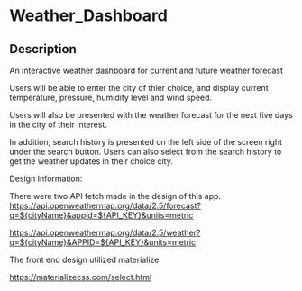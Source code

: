 # Weather_Dashboard

## Description
An interactive weather dashboard for current and future weather forecast

Users will be able to enter the city of thier choice, and display current temperature, pressure, humidity level and wind speed. 


Users will also be presented with the weather forecast for the next five days in the city of their interest.

In addition, search history is presented on the left side of the screen right under the search button. Users can also select from the search history to get the weather updates in their choice city. 

Design Information:

There were two API fetch made in the design of this app. 
https://api.openweathermap.org/data/2.5/forecast?q=${cityName}&appid=${API_KEY}&units=metric 

https://api.openweathermap.org/data/2.5/weather?q=${cityName}&APPID=${API_KEY}&units=metric


The front end design utilized materialize 

 https://materializecss.com/select.html 


